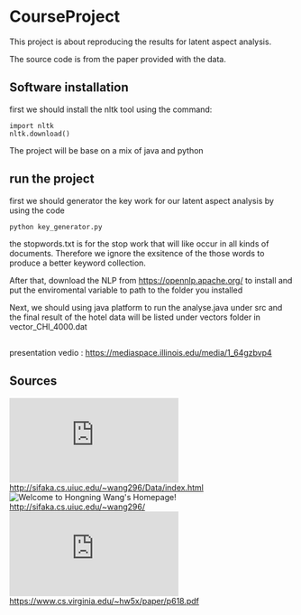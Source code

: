 # CourseProject

This project is about reproducing the results for latent aspect analysis.



The source code is from the paper provided with the data.

## Software installation

first we should install the nltk tool using the command:

```
import nltk
nltk.download()
```

The project will be base on a mix of java and python


## run the project

first we should generator the key work for our latent aspect analysis by using the code

```
python key_generator.py
```

the stopwords.txt is for the stop work that will like occur in all kinds of documents. Therefore we ignore the exsitence of the those words to produce a better keyword collection.

After that, download the NLP from https://opennlp.apache.org/ to install and put the enviromental variable to path to the folder you installed


Next, we should using java platform to run the analyse.java under src and the final result of the hotel data will be listed under vectors folder in vector_CHI_4000.dat


##

presentation vedio : https://mediaspace.illinois.edu/media/1_64gzbvp4



## Sources


![Review data sets for "Latent Aspect Rating Analysis](http://sifaka.cs.uiuc.edu/~wang296/Data/index.html)http://sifaka.cs.uiuc.edu/~wang296/Data/index.html
![Welcome to Hongning Wang's Homepage!](http://sifaka.cs.uiuc.edu/~wang296/)http://sifaka.cs.uiuc.edu/~wang296/
![virginia](https://www.cs.virginia.edu/~hw5x/paper/p618.pdf)https://www.cs.virginia.edu/~hw5x/paper/p618.pdf

